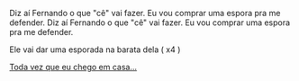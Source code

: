 Diz aí Fernando o que "cê" vai fazer.
Eu vou comprar uma espora pra me defender.
Diz aí Fernando o que "cê" vai fazer.
Eu vou comprar uma espora pra me defender.

Ele vai dar uma esporada na barata dela ( x4 )

[Toda vez que eu chego em casa...](barata/baratadavizinha.md)